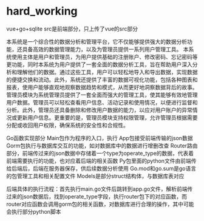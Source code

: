# hard_working
vue+go+sqlite
src是前端部分，只上传了vue的src部分


本系统是一个综合性的数据分析和管理平台，它不仅能够提供强大的数据分析功能，还具备高效的数据管理能力，以及为管理员提供一系列用户管理工具。
本系统使用主体是用户和管理员，为用户提供基础的注册账户、修改密码、忘记密码等更功能，同时本系统为用户提供了一套全面的数据分析工具，旨在帮助用户深入分析和理解他们的数据。通过这些工具，用户可以轻松地导入和导出数据，实现数据的便捷交换和流动。此外，系统还提供了丰富的数据可视化功能，包括各种图表和报表，使用户能够直观地观察数据趋势和模式，从而更好地洞察数据背后的故事。
管理员模块为系统管理员提供了一套全面而强大的管理工具，使其能够有效地管理用户数据。管理员可以轻松查看用户信息、活动记录和使用情况，以便进行监督和分析。此外，管理员还具备删除和修改用户数据的能力，以应对用户账户的异常情况或更新用户信息。更重要的是，管理员模块支持权限管理，允许管理员根据需要分配或收回用户权限，确保系统的安全性和合规性。



Go函数实现部分
Main包作为程序的入口，执行
App包接受前端传输的json数据
Gorm包执行与数据库交互的功能，如对数据库中的数据进行增删改查
Router路由部分，前端传过来的json数据中存储着一个type为operate_type的数据，代表着               前端需要执行的功能，也对应着后端的相关函数
Py包里面的python文件由前端传给后端后，后端在服务器保存，供后续数据分析使用
Go.mod和go.sum是go语言的包管理工具和相关配置文件
Models是部分struct结构体，与数据库表对应

后端具体的执行流程：首先执行main.go文件后跳转到app.go文件，解析前端传过来的json数据后，找到operate_type字段，执行router包下的对应函数，而router对应函数会调用gorm包的相关函数，对数据库进行合理的操作，其中可能会执行部分python脚本
